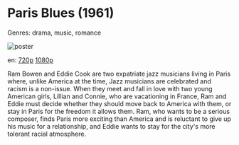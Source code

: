 # Paris Blues (1961)

Genres: drama, music, romance

![poster](http://image.tmdb.org/t/p/w500/wmC1KwC9wlMQhfMy678UdQ2duVL.jpg)

en:
  [720p](magnet:?xt=urn:btih:6c8e760482848419c6d2a87a2dd5ac8ad5ed8d6c&dn=Paris+Blues+%281961%29+720p+BrRip+x264+-+YIFY&tr=udp%3A%2F%2Ftracker.openbittorrent.com%3A80%2Fannounce&tr=udp%3A%2F%2Fglotorrents.pw%3A6969%2Fannounce&tr=udp%3A%2F%2Ftracker.openbittorrent.com%3A80%2Fannounce&tr=udp%3A%2F%2Ftracker.opentrackr.org%3A1337%2Fannounce&tr=udp%3A%2F%2Fzer0day.to%3A1337%2Fannounce&tr=udp%3A%2F%2Ftracker.coppersurfer.tk%3A6969%2Fannounce)
  [1080p](magnet:?xt=urn:btih:607064357A1075EB6D52FFEB331076B775D224D2&tr=udp://glotorrents.pw:6969/announce&tr=udp://tracker.opentrackr.org:1337/announce&tr=udp://torrent.gresille.org:80/announce&tr=udp://tracker.openbittorrent.com:80&tr=udp://tracker.coppersurfer.tk:6969&tr=udp://tracker.leechers-paradise.org:6969&tr=udp://p4p.arenabg.ch:1337&tr=udp://tracker.internetwarriors.net:1337)
  


Ram Bowen and Eddie Cook are two expatriate jazz musicians living in Paris where, unlike America at the time, Jazz musicians are celebrated and racism is a non-issue. When they meet and fall in love with two young American girls, Lillian and Connie, who are vacationing in France, Ram and Eddie must decide whether they should move back to America with them, or stay in Paris for the freedom it allows them. Ram, who wants to be a serious composer, finds Paris more exciting than America and is reluctant to give up his music for a relationship, and Eddie wants to stay for the city's more tolerant racial atmosphere.